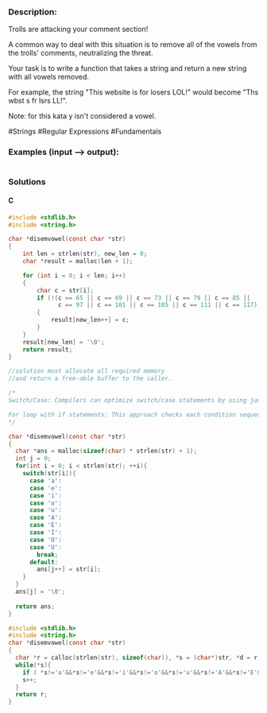 ### Description:

Trolls are attacking your comment section!

A common way to deal with this situation is to remove all of the vowels from the trolls' comments, neutralizing the threat.

Your task is to write a function that takes a string and return a new string with all vowels removed.

For example, the string "This website is for losers LOL!" would become "Ths wbst s fr lsrs LL!".

Note: for this kata y isn't considered a vowel.

\#Strings \#Regular Expressions \#Fundamentals

### Examples (input --> output):

```

```

### Solutions

#### C 

```C
#include <stdlib.h>
#include <string.h>

char *disemvowel(const char *str)
{
    int len = strlen(str), new_len = 0;
    char *result = malloc(len + 1);

    for (int i = 0; i < len; i++)
    {
        char c = str[i];
        if (!(c == 65 || c == 69 || c == 73 || c == 79 || c == 85 || 
              c == 97 || c == 101 || c == 105 || c == 111 || c == 117))
        {
            result[new_len++] = c;
        }
    }
    result[new_len] = '\0';
    return result;
}
```

```C
//solution must allocate all required memory
//and return a free-able buffer to the caller.

/*
Switch/Case: Compilers can optimize switch/case statements by using jump tables or binary search, making it faster for large numbers of cases. The performance is typically O(1) in the best case, especially if the values are dense.

For loop with if statements: This approach checks each condition sequentially, resulting in O(n) complexity, as every condition has to be evaluated one by one.
*/

char *disemvowel(const char *str)
{
  char *ans = malloc(sizeof(char) * strlen(str) + 1);
  int j = 0;
  for(int i = 0; i < strlen(str); ++i){
    switch(str[i]){
      case 'a':
      case 'e':
      case 'i':
      case 'o':
      case 'u':
      case 'A':
      case 'E':
      case 'I':
      case 'O':
      case 'U':
        break;
      default:
        ans[j++] = str[i];
    }
  }
  ans[j] = '\0';
  
  return ans;
}
```

```C
#include <stdlib.h>
#include <string.h>
char *disemvowel(const char *str)
{
  char *r = calloc(strlen(str), sizeof(char)), *s = (char*)str, *d = r;
  while(*s){
    if ( *s!='a'&&*s!='e'&&*s!='i'&&*s!='o'&&*s!='u'&&*s!='A'&&*s!='E'&&*s!='I'&&*s!='O'&&*s!='U' ) *d++=*s;
    s++;
  }
  return r;
}
```